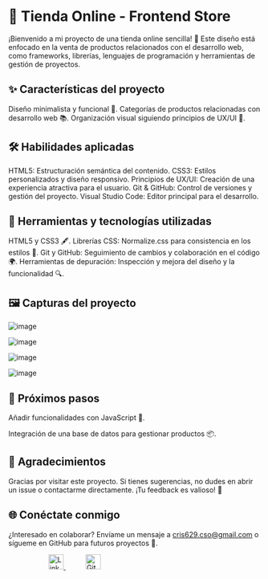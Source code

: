 # 🛒 Tienda Online - Frontend Store

¡Bienvenido a mi proyecto de una tienda online sencilla! 🚀
Este diseño está enfocado en la venta de productos relacionados con el desarrollo web, como frameworks, librerías, lenguajes de programación y herramientas de gestión de proyectos.

## ✨ Características del proyecto
Diseño minimalista y funcional 🎨.
Categorías de productos relacionadas con desarrollo web 📚.
Organización visual siguiendo principios de UX/UI 🧩.


## 🛠️ Habilidades aplicadas
HTML5: Estructuración semántica del contenido.
CSS3: Estilos personalizados y diseño responsivo.
Principios de UX/UI: Creación de una experiencia atractiva para el usuario.
Git & GitHub: Control de versiones y gestión del proyecto.
Visual Studio Code: Editor principal para el desarrollo.

## 🔧 Herramientas y tecnologías utilizadas
HTML5 y CSS3 🖋️.
Librerías CSS: Normalize.css para consistencia en los estilos 🚀.
Git y GitHub: Seguimiento de cambios y colaboración en el código 🌍.
Herramientas de depuración: Inspección y mejora del diseño y la funcionalidad 🔍.

## 🖼️ Capturas del proyecto
![image](https://github.com/user-attachments/assets/efaadccd-b686-4b4e-8072-5cbd76a19173)

![image](https://github.com/user-attachments/assets/e0ba6fcf-ede1-4a21-a671-ab130dd9e3d2)

![image](https://github.com/user-attachments/assets/bc21097f-b988-4986-9fc7-99d93152f739)

![image](https://github.com/user-attachments/assets/7bd506ec-8c41-4c08-b68c-a4e0e1c94524)


## 🚀 Próximos pasos

Añadir funcionalidades con JavaScript 🧠.

Integración de una base de datos para gestionar productos 📦.

## 🙌 Agradecimientos

Gracias por visitar este proyecto. Si tienes sugerencias, no dudes en abrir un issue o contactarme directamente. 
¡Tu feedback es valioso! 🌟

## 🌐 Conéctate conmigo
¿Interesado en colaborar? Envíame un mensaje a cris629.cso@gmail.com o sígueme en GitHub para futuros proyectos 🚀.

<a href="https://www.linkedin.com/in/yubercristiansanchezospina/" target="_blank" style="margin-left: 40px;">
  <img src="https://cdn-icons-png.flaticon.com/512/174/174857.png" alt="LinkedIn" width="30" height="30" style="margin-left: 40px;">
</a>
<a href="https://github.com/Cris-San" target="_blank">
  <img src="https://cdn-icons-png.flaticon.com/512/733/733553.png" alt="GitHub" width="30" height="30" style="margin-left: 40px;">
</a>





